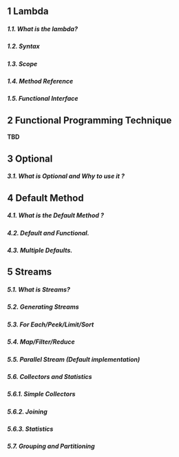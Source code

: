 ## 1 Lambda 
##### 1.1.  What is the lambda?
##### 1.2.   Syntax
##### 1.3. Scope
##### 1.4. Method Reference
##### 1.5. Functional Interface

## 2 Functional Programming Technique
**TBD**

## 3 Optional
##### 3.1.  What is Optional and Why to use it ?

## 4 Default Method
##### 4.1.   What is the Default Method ?
##### 4.2.  Default and Functional.
##### 4.3.  Multiple Defaults.

## 5 Streams
##### 5.1.   What is Streams?
##### 5.2.   Generating Streams
##### 5.3.   For Each/Peek/Limit/Sort
##### 5.4.  Map/Filter/Reduce
##### 5.5.  Parallel Stream (Default implementation)
##### 5.6.  Collectors and Statistics
##### 5.6.1.    Simple Collectors
##### 5.6.2.    Joining
##### 5.6.3.    Statistics
##### 5.7.  Grouping and Partitioning

